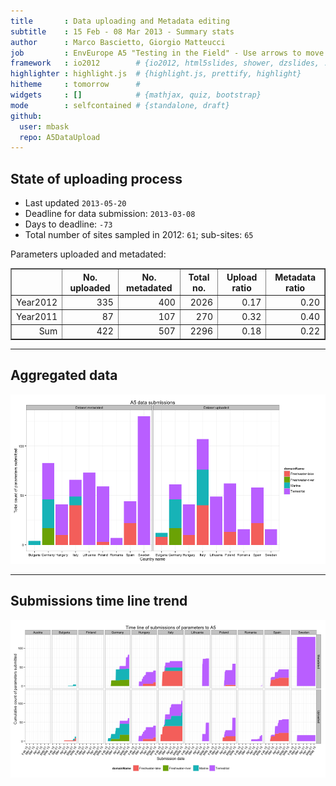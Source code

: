 ```yaml
---
title       : Data uploading and Metadata editing
subtitle    : 15 Feb - 08 Mar 2013 - Summary stats
author      : Marco Bascietto, Giorgio Matteucci
job         : EnvEurope A5 "Testing in the Field" - Use arrows to move between slides
framework   : io2012        # {io2012, html5slides, shower, dzslides, ...}
highlighter : highlight.js  # {highlight.js, prettify, highlight}
hitheme     : tomorrow      # 
widgets     : []            # {mathjax, quiz, bootstrap}
mode        : selfcontained # {standalone, draft}
github:
  user: mbask
  repo: A5DataUpload
---
```













## State of uploading process

* Last updated ``2013-05-20``
* Deadline for data submission: `2013-03-08`
* Days to deadline: ``-73``
* Total number of sites sampled in 2012: ``61``; sub-sites: ``65``

Parameters uploaded and metadated:
<!-- html table generated in R 3.0.1 by xtable 1.7-1 package -->
<!-- Mon May 20 13:05:23 2013 -->
<TABLE border=1>
<TR> <TH>  </TH> <TH> No. uploaded </TH> <TH> No. metadated </TH> <TH> Total no. </TH> <TH> Upload ratio </TH> <TH> Metadata ratio </TH>  </TR>
  <TR> <TD align="right"> Year2012 </TD> <TD align="right"> 335 </TD> <TD align="right"> 400 </TD> <TD align="right"> 2026 </TD> <TD align="right"> 0.17 </TD> <TD align="right"> 0.20 </TD> </TR>
  <TR> <TD align="right"> Year2011 </TD> <TD align="right">  87 </TD> <TD align="right"> 107 </TD> <TD align="right"> 270 </TD> <TD align="right"> 0.32 </TD> <TD align="right"> 0.40 </TD> </TR>
  <TR> <TD align="right"> Sum </TD> <TD align="right"> 422 </TD> <TD align="right"> 507 </TD> <TD align="right"> 2296 </TD> <TD align="right"> 0.18 </TD> <TD align="right"> 0.22 </TD> </TR>
   </TABLE>





---

## Aggregated data

![plot of chunk aggrDataByDomain](figure/A5DAMU-1aggrDataByDomain.png) 


---

## Submissions time line trend
 

![plot of chunk timeLineChart](figure/A5DAMU-1timeLineChart.png) 







